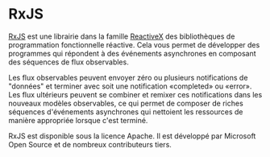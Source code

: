 # RxJS

[RxJS](https://github.com/Reactive-Extensions/RxJS) est une librairie dans la famille [ReactiveX](http://reactivex.io/) des bibliothèques de programmation fonctionnelle réactive. Cela vous permet de développer des programmes qui répondent à des événements asynchrones en composant des séquences de flux observables. 

Les flux observables peuvent envoyer zéro ou plusieurs notifications de "données" et terminer avec soit une notification «completed» ou «error». Les flux ultérieurs peuvent se combiner et remixer ces notifications dans les nouveaux modèles observables, ce qui permet de composer de riches séquences d'événements asynchrones qui nettoient les ressources de manière appropriée lorsque c'est terminé.

RxJS est disponible sous la licence Apache. Il est développé par Microsoft Open Source et de nombreux contributeurs tiers.
